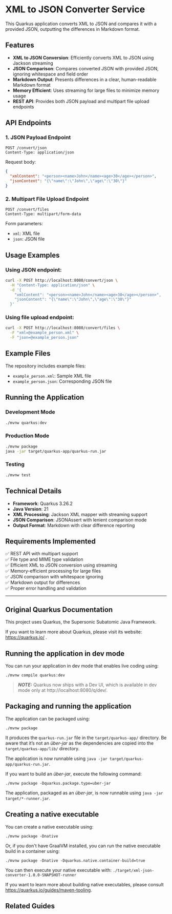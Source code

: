 # XML to JSON Converter Service

This Quarkus application converts XML to JSON and compares it with a provided JSON, outputting the differences in Markdown format.

## Features

- **XML to JSON Conversion**: Efficiently converts XML to JSON using Jackson streaming
- **JSON Comparison**: Compares converted JSON with provided JSON, ignoring whitespace and field order
- **Markdown Output**: Presents differences in a clear, human-readable Markdown format
- **Memory Efficient**: Uses streaming for large files to minimize memory usage
- **REST API**: Provides both JSON payload and multipart file upload endpoints

## API Endpoints

### 1. JSON Payload Endpoint
```
POST /convert/json
Content-Type: application/json
```

Request body:
```json
{
  "xmlContent": "<person><name>John</name><age>30</age></person>",
  "jsonContent": "{\"name\":\"John\",\"age\":\"30\"}"
}
```

### 2. Multipart File Upload Endpoint
```
POST /convert/files
Content-Type: multipart/form-data
```

Form parameters:
- `xml`: XML file
- `json`: JSON file

## Usage Examples

### Using JSON endpoint:
```bash
curl -X POST http://localhost:8080/convert/json \
  -H "Content-Type: application/json" \
  -d '{
    "xmlContent": "<person><name>John</name><age>30</age></person>",
    "jsonContent": "{\"name\":\"John\",\"age\":\"30\"}"
  }'
```

### Using file upload endpoint:
```bash
curl -X POST http://localhost:8080/convert/files \
  -F "xml=@example_person.xml" \
  -F "json=@example_person.json"
```

## Example Files

The repository includes example files:
- `example_person.xml`: Sample XML file
- `example_person.json`: Corresponding JSON file

## Running the Application

### Development Mode
```bash
./mvnw quarkus:dev
```

### Production Mode
```bash
./mvnw package
java -jar target/quarkus-app/quarkus-run.jar
```

### Testing
```bash
./mvnw test
```

## Technical Details

- **Framework**: Quarkus 3.26.2
- **Java Version**: 21
- **XML Processing**: Jackson XML mapper with streaming support
- **JSON Comparison**: JSONAssert with lenient comparison mode
- **Output Format**: Markdown with clear difference reporting

## Requirements Implemented

✅ REST API with multipart support  
✅ File type and MIME type validation  
✅ Efficient XML to JSON conversion using streaming  
✅ Memory-efficient processing for large files  
✅ JSON comparison with whitespace ignoring  
✅ Markdown output for differences  
✅ Proper error handling and validation  

---

## Original Quarkus Documentation

This project uses Quarkus, the Supersonic Subatomic Java Framework.

If you want to learn more about Quarkus, please visit its website: https://quarkus.io/ .

## Running the application in dev mode

You can run your application in dev mode that enables live coding using:
```shell script
./mvnw compile quarkus:dev
```

> **_NOTE:_**  Quarkus now ships with a Dev UI, which is available in dev mode only at http://localhost:8080/q/dev/.

## Packaging and running the application

The application can be packaged using:
```shell script
./mvnw package
```
It produces the `quarkus-run.jar` file in the `target/quarkus-app/` directory.
Be aware that it’s not an _über-jar_ as the dependencies are copied into the `target/quarkus-app/lib/` directory.

The application is now runnable using `java -jar target/quarkus-app/quarkus-run.jar`.

If you want to build an _über-jar_, execute the following command:
```shell script
./mvnw package -Dquarkus.package.type=uber-jar
```

The application, packaged as an _über-jar_, is now runnable using `java -jar target/*-runner.jar`.

## Creating a native executable

You can create a native executable using: 
```shell script
./mvnw package -Dnative
```

Or, if you don't have GraalVM installed, you can run the native executable build in a container using: 
```shell script
./mvnw package -Dnative -Dquarkus.native.container-build=true
```

You can then execute your native executable with: `./target/xml-json-converter-1.0.0-SNAPSHOT-runner`

If you want to learn more about building native executables, please consult https://quarkus.io/guides/maven-tooling.

## Related Guides

